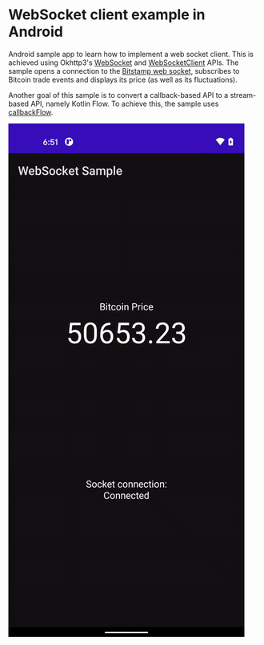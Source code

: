 # WebSocket client example in Android
Android sample app to learn how to implement a web socket client. This is achieved using Okhttp3's [WebSocket](https://square.github.io/okhttp/4.x/okhttp/okhttp3/-web-socket/) and [WebSocketClient](https://square.github.io/okhttp/4.x/okhttp/okhttp3/-web-socket-listener/) APIs. The sample opens a connection to the [Bitstamp web socket](https://www.bitstamp.net/websocket/v2/), subscribes to Bitcoin trade events and displays its price (as well as its fluctuations).

Another goal of this sample is to convert a callback-based API to a stream-based API, namely Kotlin Flow. To achieve this, the sample uses [callbackFlow](https://kotlin.github.io/kotlinx.coroutines/kotlinx-coroutines-core/kotlinx.coroutines.flow/callback-flow.html).

![web-socket-sample](https://github.com/husaynhakeem/android-playground/blob/master/WebSocketSample/art/web-socket-android.gif)

